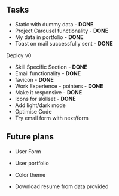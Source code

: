 
## Tasks

* Static with dummy data - **DONE**
* Project Carousel functionality - **DONE**
* My data in portfolio - **DONE**
* Toast on mail successfully sent - **DONE**

Deploy v0

* Skill Specific Section - **DONE**
* Email functionality - **DONE**
* favicon - **DONE**
* Work Experience - pointers -  **DONE**
* Make it responsive -  **DONE**
* Icons for skillset - **DONE**
* Add light/dark mode
* Optimise Code
* Try email form with next/form

## Future plans

* User Form
* User portfolio

* Color theme
* Download resume from data provided
